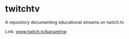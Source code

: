 # twitchtv
A repository documenting educational streams on twitch.tv

Link: www.twitch.tv/karuzelnw
